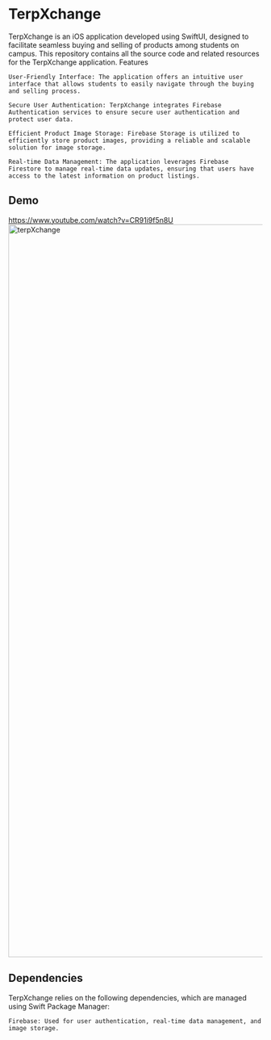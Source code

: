 # TerpXchange

TerpXchange is an iOS application developed using SwiftUI, designed to facilitate seamless buying and selling of products among students on campus. This repository contains all the source code and related resources for the TerpXchange application.
Features

    User-Friendly Interface: The application offers an intuitive user interface that allows students to easily navigate through the buying and selling process.

    Secure User Authentication: TerpXchange integrates Firebase Authentication services to ensure secure user authentication and protect user data.

    Efficient Product Image Storage: Firebase Storage is utilized to efficiently store product images, providing a reliable and scalable solution for image storage.

    Real-time Data Management: The application leverages Firebase Firestore to manage real-time data updates, ensuring that users have access to the latest information on product listings.

## Demo
https://www.youtube.com/watch?v=CR91i9f5n8U
<img width="1452" alt="terpXchange" src="https://github.com/kushaldevv/terpXchange/assets/67920321/fad69be9-6d40-418a-a217-aa8dbc0a62e5">


## Dependencies

TerpXchange relies on the following dependencies, which are managed using Swift Package Manager:

    Firebase: Used for user authentication, real-time data management, and image storage.
